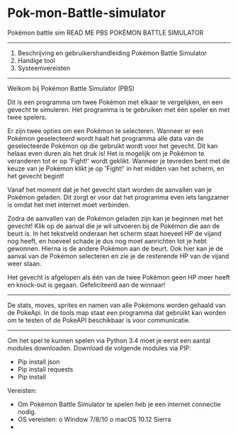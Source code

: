 # Pok-mon-Battle-simulator
Pokémon battle sim
READ ME PBS
POKÉMON BATTLE SIMULATOR
__________________________________________________________________________________________________
1. Beschrijving en gebruikershandleiding Pokémon Battle Simulator
2. Handige tool
3. Systeemvereisten
__________________________________________________________________________________________________

Welkom bij Pokémon Battle Simulator (PBS)

Dit is een programma om twee Pokémon met elkaar te vergelijken, en een gevecht te simuleren. 
Het programma is te gebruiken met één speler en met twee spelers. 

Er zijn twee opties om een Pokémon te selecteren. Wanneer er een Pokémon geselecteerd wordt haalt het programma alle data van de
geselecteerde Pokémon op die gebruikt wordt voor het gevecht. Dit kan helaas even duren als het druk is!
Het is mogelijk om je Pokémon te veranderen tot er op 'Fight!' wordt geklikt.
Wanneer je tevreden bent met de keuze van je Pokémon klikt je op 'Fight!' in het midden van het scherm, en het gevecht begint!

Vanaf het moment dat je het gevecht start worden de aanvallen van je Pokémon geladen. Dit zorgt er voor dat het programma even iets
langzamer is omdat het met internet moet verbinden. 

Zodra de aanvallen van de Pokémon geladen zijn kan je beginnen met het gevecht! 
Klik op de aanval die je wil uitvoeren bij de Pokémon die aan de beurt is. In het tekstveld onderaan het scherm staat hoeveel HP de
vijand nog heeft, en hoeveel schade je dus nog moet aanrichten tot je hebt gewonnen.
Hierna is de andere Pokémon aan de beurt. Ook hier kan je de aanval van de Pokémon selecteren en zie je de resterende HP van de vijand
weer staan. 

Het gevecht is afgelopen als één van de twee Pokémon geen HP meer heeft en knock-out is gegaan.
Gefeliciteerd aan de winnaar!

__________________________________________________________________________________________________

De stats, moves, sprites en namen van alle Pokémons worden gehaald van de PokeApi. 
In de tools map staat een programma dat gebruikt kan worden om te testen of de PokeAPI beschikbaar is voor communicatie.

__________________________________________________________________________________________________

Om het spel te kunnen spelen via Python 3.4 moet je eerst een aantal modules downloaden. 
Download de volgende modules via PIP:
-	Pip install json
-	Pip install requests
-	Pip install 

Vereisten:
-	Om Pokémon Battle Simulator te spelen heb je een internet connectie nodig. 
-	OS vereisten:
o	Window 7/8/10
o	macOS 10.12 Sierra
-	
